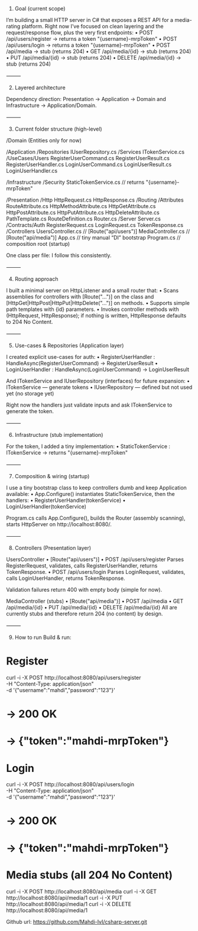 1) Goal (current scope)

I’m building a small HTTP server in C# that exposes a REST API for a media-rating platform. Right now I’ve focused on clean layering and the request/response flow, plus the very first endpoints:
•	POST  /api/users/register → returns a token "{username}-mrpToken"
•	POST  /api/users/login → returns a token "{username}-mrpToken"
•	POST  /api/media → stub (returns 204)
•	GET   /api/media/{id} → stub (returns 204)
•	PUT   /api/media/{id} → stub (returns 204)
•	DELETE /api/media/{id} → stub (returns 204)

⸻

2) Layered architecture

Dependency direction:
Presentation → Application → Domain and Infrastructure → Application/Domain.

⸻

3) Current folder structure (high-level)

/Domain
(Entities only for now)

/Application
/Repositories
IUserRepository.cs
/Services
ITokenService.cs
/UseCases/Users
RegisterUserCommand.cs
RegisterUserResult.cs
RegisterUserHandler.cs
LoginUserCommand.cs
LoginUserResult.cs
LoginUserHandler.cs

/Infrastructure
/Security
StaticTokenService.cs     // returns "{username}-mrpToken"

/Presentation
/Http
HttpRequest.cs
HttpResponse.cs
/Routing
/Attributes
RouteAttribute.cs
HttpMethodAttribute.cs
HttpGetAttribute.cs
HttpPostAttribute.cs
HttpPutAttribute.cs
HttpDeleteAttribute.cs
PathTemplate.cs
RouteDefinition.cs
Router.cs
/Server
Server.cs
/Contracts/Auth
RegisterRequest.cs
LoginRequest.cs
TokenResponse.cs
/Controllers
UsersController.cs        // [Route("api/users")]
MediaController.cs        // [Route("api/media")]
App.cs                      // tiny manual “DI” bootstrap
Program.cs                  // composition root (startup)

One class per file: I follow this consistently.

⸻

4) Routing approach

I built a minimal server on HttpListener and a small router that:
•	Scans assemblies for controllers with [Route("...")] on the class and [HttpGet|HttpPost|HttpPut|HttpDelete("...")] on methods.
•	Supports simple path templates with {id} parameters.
•	Invokes controller methods with (HttpRequest, HttpResponse); if nothing is written, HttpResponse defaults to 204 No Content.


⸻

5) Use-cases & Repositories (Application layer)

I created explicit use-cases for auth:
•	RegisterUserHandler : HandleAsync(RegisterUserCommand) → RegisterUserResult
•	LoginUserHandler : HandleAsync(LoginUserCommand) → LoginUserResult

And ITokenService and IUserRepository (interfaces) for future expansion:
•	ITokenService — generate tokens
•	IUserRepository — defined but not used yet (no storage yet)

Right now the handlers just validate inputs and ask ITokenService to generate the token.

⸻

6) Infrastructure (stub implementation)

For the token, I added a tiny implementation:
•	StaticTokenService : ITokenService → returns "{username}-mrpToken"

⸻

7) Composition & wiring (startup)

I use a tiny bootstrap class to keep controllers dumb and keep Application available:
•	App.Configure() instantiates StaticTokenService, then the handlers:
•	RegisterUserHandler(tokenService)
•	LoginUserHandler(tokenService)

Program.cs calls App.Configure(), builds the Router (assembly scanning), starts HttpServer on http://localhost:8080/.

⸻

8) Controllers (Presentation layer)

UsersController
•	[Route("api/users")]
•	POST /api/users/register
Parses RegisterRequest, validates, calls RegisterUserHandler, returns TokenResponse.
•	POST /api/users/login
Parses LoginRequest, validates, calls LoginUserHandler, returns TokenResponse.

Validation failures return 400 with empty body (simple for now).

MediaController (stubs)
•	[Route("api/media")]
•	POST /api/media
•	GET /api/media/{id}
•	PUT /api/media/{id}
•	DELETE /api/media/{id}
All are currently stubs and therefore return 204 (no content) by design.

⸻

9) How to run
    Build & run:

# Register
curl -i -X POST http://localhost:8080/api/users/register \
-H "Content-Type: application/json" \
-d '{"username":"mahdi","password":"123"}'
# → 200 OK
# → {"token":"mahdi-mrpToken"}

# Login
curl -i -X POST http://localhost:8080/api/users/login \
-H "Content-Type: application/json" \
-d '{"username":"mahdi","password":"123"}'
# → 200 OK
# → {"token":"mahdi-mrpToken"}

# Media stubs (all 204 No Content)
curl -i -X POST   http://localhost:8080/api/media
curl -i -X GET    http://localhost:8080/api/media/1
curl -i -X PUT    http://localhost:8080/api/media/1
curl -i -X DELETE http://localhost:8080/api/media/1


Github url: https://github.com/Mahdi-IvI/csharp-server.git
